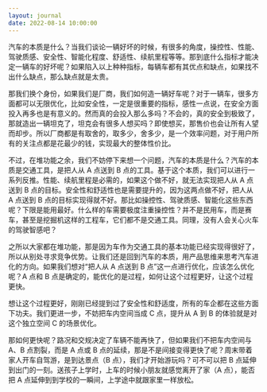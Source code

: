 ```yaml
---
layout: journal
date: 2022-08-14 10:00:00
---
```


汽车的本质是什么？当我们谈论一辆好坏的时候，有很多的角度，操控性、性能、驾驶质感、安全性、智能化程度、舒适性、续航里程等等。那到底什么指标才能决定一辆车的好坏呢？如果陷入以上种种指标，每辆车都有其优点和缺点，如果找不出什么缺点，那么缺点就是太贵。

那我们换个身份，如果我们是厂商，我们如何造一辆好车呢？对于一辆车，很多方面都可以无限优化，比如安全性，一定是很重要的指标，感性一点说，在安全方面投入再多也是有意义的。然而真的会投入那么多吗？不会的，真的安全到极致了，那就造出一辆坦克了，坦克会有很多人想买吗？即使想买，那售价也会让所有人望而却步。所以厂商都是有取舍的，取多少，舍多少，是一个效率问题，对于用户所有的关注点都是花最少的钱，实现最大的整体性价比。

不过，在堆功能之余，我们不妨停下来想一个问题，汽车的本质是什么？汽车的本质是交通工具，是把人从 A 点送到 B 点的工具。基于这个本质，我们可以进行一系列反推。性能、续航里程是必需的，如果这个做不好，就无法实现把人从 A 点送到 B 点的目标。安全性和舒适性也是需要提升的，因为这两点做不好，把人从 A 点送到 B 点的目标实现得就不好。那比如操控性、驾驶质感、智能化这些东西呢？下限是能用最好。什么样的车需要极度注重操控性？并不是民用车，而是赛车，甚至是挖掘机这样的工程车，它们都不是交通工具。同理，没有人会关心火车的驾驶智感吧？

之所以大家都在堆功能，那是因为车作为交通工具的基本功能已经实现得很好了，所以从别处寻求竞争优势。让我们还是回到汽车的本质，用产品思维来思考汽车进化的方向。如果我们想对“把人从 A 点送到 B 点”这一点进行优化，应该怎么优化呢？A 点和 B 点是确定的，能优化的是过程，如何让这个过程更好，让这个过程更快。

想让这个过程更好，刚刚已经提到过了安全性和舒适度，所有的车企都在这些方面下功夫。我们更进一步，不妨把车内空间当成 C 点，提升从 A 到 B 的体验就是对这个独立空间 C 的场景优化。

那如何更快呢？路况和交规决定了车辆不能再快了，但如果我们不把车内空间与 A、B 点割裂，而是 A 点或 B 点的延续，那是不是间接变得更快了呢？周末带着家人开车自驾游，是到达景点（B 点），我们才开始游玩吗？可不可以把 B 点延伸到出门的一刻。送孩子上学时，上车的时候小朋友就感觉离开了家（A 点），能否把 A 点延伸到到学校的一瞬间，上学途中就跟家里一样放松。
